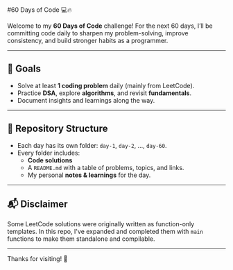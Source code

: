 #60 Days of Code 💻🔥

Welcome to my **60 Days of Code** challenge! For the next 60 days, I’ll be committing code daily to sharpen my problem-solving, improve consistency, and build stronger habits as a programmer.

---

## 🚀 Goals

- Solve at least **1 coding problem** daily (mainly from LeetCode).
- Practice **DSA**, explore **algorithms**, and revisit **fundamentals**.
- Document insights and learnings along the way.

---

## 📁 Repository Structure

- Each day has its own folder: `day-1`, `day-2`, ..., `day-60`.
- Every folder includes:
  - **Code solutions**
  - A `README.md` with a table of problems, topics, and links.
  - My personal **notes & learnings** for the day.

---

## 📬 Disclaimer

Some LeetCode solutions were originally written as function-only templates. In this repo, I've expanded and completed them with `main` functions to make them standalone and compilable.

---

Thanks for visiting! 🚀
